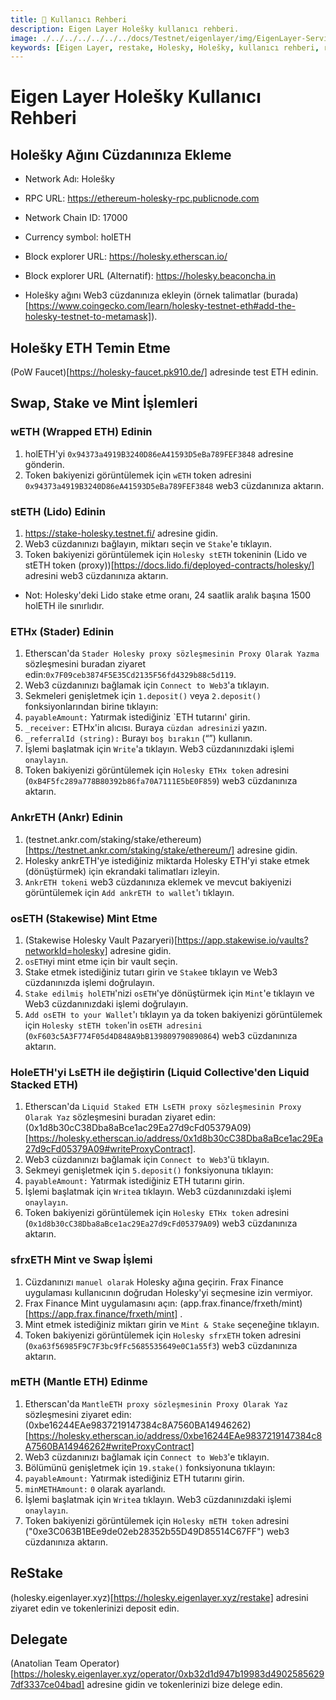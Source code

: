 ```yaml
---
title: 👤 Kullanıcı Rehberi
description: Eigen Layer Holešky kullanıcı rehberi.
image: ./../../../../../../docs/Testnet/eigenlayer/img/EigenLayer-Service-Cover.jpg
keywords: [Eigen Layer, restake, Holesky, Holešky, kullanıcı rehberi, rehber]
---
```


# Eigen Layer Holešky Kullanıcı Rehberi

## Holešky Ağını Cüzdanınıza Ekleme

* Network Adı: Holešky  
* RPC URL: https://ethereum-holesky-rpc.publicnode.com
* Network Chain ID: 17000
* Currency symbol: holETH
* Block explorer URL: https://holesky.etherscan.io/
* Block explorer URL (Alternatif): https://holesky.beaconcha.in

* Holešky ağını Web3 cüzdanınıza ekleyin (örnek talimatlar (burada)[https://www.coingecko.com/learn/holesky-testnet-eth#add-the-holesky-testnet-to-metamask]).


## Holešky ETH Temin Etme

(PoW Faucet)[https://holesky-faucet.pk910.de/] adresinde test ETH edinin.

## Swap, Stake ve Mint İşlemleri

### wETH (Wrapped ETH)​ Edinin
1. holETH'yi `0x94373a4919B3240D86eA41593D5eBa789FEF3848` adresine gönderin.
2. Token bakiyenizi görüntülemek için `wETH` token adresini `0x94373a4919B3240D86eA41593D5eBa789FEF3848` web3 cüzdanınıza aktarın.


### stETH (Lido) Edinin
1. https://stake-holesky.testnet.fi/ adresine gidin.
2. Web3 cüzdanınızı bağlayın, miktarı seçin ve `Stake`'e tıklayın.
3. Token bakiyenizi görüntülemek için `Holesky stETH` tokeninin (Lido ve stETH token (proxy))[https://docs.lido.fi/deployed-contracts/holesky/] adresini web3 cüzdanınıza aktarın.
* Not: Holesky'deki Lido stake etme oranı, 24 saatlik aralık başına 1500 holETH ile sınırlıdır.

### ETHx (Stader) Edinin
1. Etherscan'da `Stader Holesky proxy sözleşmesinin Proxy Olarak Yazma` sözleşmesini buradan ziyaret edin:`0x7F09ceb3874F5E35Cd2135F56fd4329b88c5d119`.
2. Web3 cüzdanınızı bağlamak için `Connect to Web3`'a tıklayın.
3. Sekmeleri genişletmek için `1.deposit()` veya `2.deposit()` fonksiyonlarından birine tıklayın:
4. `payableAmount:` Yatırmak istediğiniz `ETH tutarını' girin.
5. `_receiver:` ETHx'in alıcısı. Buraya `cüzdan adresiniz`i yazın.
6. `_referralId (string):` Burayı `boş bırakın` (“”) kullanın.
7. İşlemi başlatmak için `Write`'a tıklayın. Web3 cüzdanınızdaki işlemi `onaylayın`.
8. Token bakiyenizi görüntülemek için `Holesky ETHx token` adresini (`0xB4F5fc289a778B80392b86fa70A7111E5bE0F859`) web3 cüzdanınıza aktarın.

### AnkrETH (Ankr) Edinin
1. (testnet.ankr.com/staking/stake/ethereum)[https://testnet.ankr.com/staking/stake/ethereum/] adresine gidin.
2. Holesky ankrETH'ye istediğiniz miktarda Holesky ETH'yi stake etmek (dönüştürmek) için ekrandaki talimatları izleyin.
3. `AnkrETH tokeni` web3 cüzdanınıza eklemek ve mevcut bakiyenizi görüntülemek için `Add ankrETH to wallet`'ı tıklayın.

### osETH (Stakewise) Mint Etme
1. (Stakewise Holesky Vault Pazaryeri)[https://app.stakewise.io/vaults?networkId=holesky] adresine gidin.
2. `osETH`yi mint etme için bir vault seçin.
3. Stake etmek istediğiniz tutarı girin ve `Stake`e tıklayın ve Web3 cüzdanınızda işlemi doğrulayın.
4. `Stake edilmiş holETH`'nizi `osETH`'ye dönüştürmek için `Mint`'e tıklayın ve Web3 cüzdanınızdaki işlemi doğrulayın.
5. `Add osETH to your Wallet`'ı tıklayın ya da token bakiyenizi görüntülemek için `Holesky stETH token`'in `osETH adresini` (`0xF603c5A3F774F05d4D848A9bB139809790890864`) web3 cüzdanınıza aktarın.

### HoleETH'yi LsETH ile değiştirin (Liquid Collective'den Liquid Stacked ETH)​
1. Etherscan'da `Liquid Staked ETH LsETH proxy sözleşmesinin Proxy Olarak Yaz` sözleşmesini buradan ziyaret edin: (0x1d8b30cC38Dba8aBce1ac29Ea27d9cFd05379A09)[https://holesky.etherscan.io/address/0x1d8b30cC38Dba8aBce1ac29Ea27d9cFd05379A09#writeProxyContract].
2. Web3 cüzdanınızı bağlamak için `Connect to Web3`'ü tıklayın.
3. Sekmeyi genişletmek için `5.deposit()` fonksiyonuna tıklayın:
4. `payableAmount:` Yatırmak istediğiniz ETH tutarını girin.
5. İşlemi başlatmak için `Write`a tıklayın. Web3 cüzdanınızdaki işlemi `onaylayın`.
6. Token bakiyenizi görüntülemek için `Holesky ETHx token` adresini (`0x1d8b30cC38Dba8aBce1ac29Ea27d9cFd05379A09`) web3 cüzdanınıza aktarın.

### sfrxETH Mint ve Swap İşlemi
1. Cüzdanınızı `manuel olarak` Holesky ağına geçirin. Frax Finance uygulaması kullanıcının doğrudan Holesky'yi seçmesine izin vermiyor.
2. Frax Finance Mint uygulamasını açın: (app.frax.finance/frxeth/mint)[https://app.frax.finance/frxeth/mint] .
3. Mint etmek istediğiniz miktarı girin ve `Mint & Stake` seçeneğine tıklayın.
4. Token bakiyenizi görüntülemek için `Holesky sfrxETH` token adresini (`0xa63f56985F9C7F3bc9fFc5685535649e0C1a55f3`) web3 cüzdanınıza aktarın.

### mETH (Mantle ETH) Edinme
1. Etherscan'da `MantleETH proxy sözleşmesinin Proxy Olarak Yaz` sözleşmesini ziyaret edin: (0xbe16244EAe9837219147384c8A7560BA14946262)[https://holesky.etherscan.io/address/0xbe16244EAe9837219147384c8A7560BA14946262#writeProxyContract]
2. Web3 cüzdanınızı bağlamak için `Connect to Web3`'e tıklayın.
3. Bölümünü genişletmek için `19.stake()` fonksiyonuna tıklayın:
4. `payableAmount:` Yatırmak istediğiniz ETH tutarını girin.
5. `minMETHAmount:` `0` olarak ayarlandı.
6. İşlemi başlatmak için `Write`a tıklayın. Web3 cüzdanınızdaki işlemi `onaylayın`.
7. Token bakiyenizi görüntülemek için `Holesky mETH token` adresini ("0xe3C063B1BEe9de02eb28352b55D49D85514C67FF") web3 cüzdanınıza aktarın.


## ReStake

(holesky.eigenlayer.xyz)[https://holesky.eigenlayer.xyz/restake] adresini ziyaret edin ve tokenlerinizi deposit edin.

## Delegate 

(Anatolian Team Operator)[https://holesky.eigenlayer.xyz/operator/0xb32d1d947b19983d49025856297df3337ce04bad] adresine gidin ve tokenlerinizi bize delege edin. 
